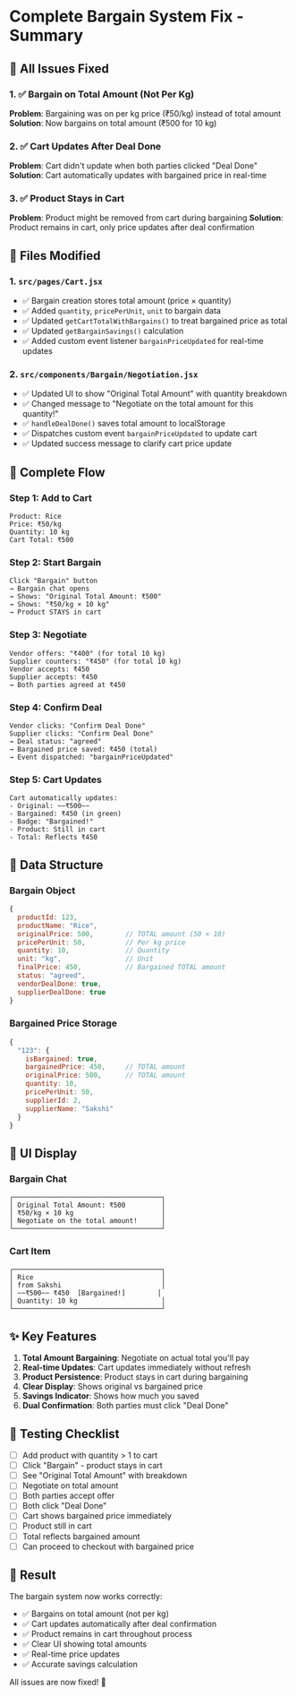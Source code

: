 # Complete Bargain System Fix - Summary

## 🎯 All Issues Fixed

### 1. ✅ Bargain on Total Amount (Not Per Kg)
**Problem**: Bargaining was on per kg price (₹50/kg) instead of total amount
**Solution**: Now bargains on total amount (₹500 for 10 kg)

### 2. ✅ Cart Updates After Deal Done
**Problem**: Cart didn't update when both parties clicked "Deal Done"
**Solution**: Cart automatically updates with bargained price in real-time

### 3. ✅ Product Stays in Cart
**Problem**: Product might be removed from cart during bargaining
**Solution**: Product remains in cart, only price updates after deal confirmation

## 📝 Files Modified

### 1. `src/pages/Cart.jsx`
- ✅ Bargain creation stores total amount (price × quantity)
- ✅ Added `quantity`, `pricePerUnit`, `unit` to bargain data
- ✅ Updated `getCartTotalWithBargains()` to treat bargained price as total
- ✅ Updated `getBargainSavings()` calculation
- ✅ Added custom event listener `bargainPriceUpdated` for real-time updates

### 2. `src/components/Bargain/Negotiation.jsx`
- ✅ Updated UI to show "Original Total Amount" with quantity breakdown
- ✅ Changed message to "Negotiate on the total amount for this quantity!"
- ✅ `handleDealDone()` saves total amount to localStorage
- ✅ Dispatches custom event `bargainPriceUpdated` to update cart
- ✅ Updated success message to clarify cart price update

## 🔄 Complete Flow

### Step 1: Add to Cart
```
Product: Rice
Price: ₹50/kg
Quantity: 10 kg
Cart Total: ₹500
```

### Step 2: Start Bargain
```
Click "Bargain" button
→ Bargain chat opens
→ Shows: "Original Total Amount: ₹500"
→ Shows: "₹50/kg × 10 kg"
→ Product STAYS in cart
```

### Step 3: Negotiate
```
Vendor offers: "₹400" (for total 10 kg)
Supplier counters: "₹450" (for total 10 kg)
Vendor accepts: ₹450
Supplier accepts: ₹450
→ Both parties agreed at ₹450
```

### Step 4: Confirm Deal
```
Vendor clicks: "Confirm Deal Done"
Supplier clicks: "Confirm Deal Done"
→ Deal status: "agreed"
→ Bargained price saved: ₹450 (total)
→ Event dispatched: "bargainPriceUpdated"
```

### Step 5: Cart Updates
```
Cart automatically updates:
- Original: ~~₹500~~
- Bargained: ₹450 (in green)
- Badge: "Bargained!"
- Product: Still in cart
- Total: Reflects ₹450
```

## 💾 Data Structure

### Bargain Object
```javascript
{
  productId: 123,
  productName: "Rice",
  originalPrice: 500,        // TOTAL amount (50 × 10)
  pricePerUnit: 50,          // Per kg price
  quantity: 10,              // Quantity
  unit: "kg",                // Unit
  finalPrice: 450,           // Bargained TOTAL amount
  status: "agreed",
  vendorDealDone: true,
  supplierDealDone: true
}
```

### Bargained Price Storage
```javascript
{
  "123": {
    isBargained: true,
    bargainedPrice: 450,     // TOTAL amount
    originalPrice: 500,      // TOTAL amount
    quantity: 10,
    pricePerUnit: 50,
    supplierId: 2,
    supplierName: "Sakshi"
  }
}
```

## 🎨 UI Display

### Bargain Chat
```
┌─────────────────────────────────────┐
│ Original Total Amount: ₹500         │
│ ₹50/kg × 10 kg                      │
│ Negotiate on the total amount!      │
└─────────────────────────────────────┘
```

### Cart Item
```
┌─────────────────────────────────────┐
│ Rice                                │
│ from Sakshi                         │
│ ~~₹500~~ ₹450  [Bargained!]        │
│ Quantity: 10 kg                     │
└─────────────────────────────────────┘
```

## ✨ Key Features

1. **Total Amount Bargaining**: Negotiate on actual total you'll pay
2. **Real-time Updates**: Cart updates immediately without refresh
3. **Product Persistence**: Product stays in cart during bargaining
4. **Clear Display**: Shows original vs bargained price
5. **Savings Indicator**: Shows how much you saved
6. **Dual Confirmation**: Both parties must click "Deal Done"

## 🧪 Testing Checklist

- [ ] Add product with quantity > 1 to cart
- [ ] Click "Bargain" - product stays in cart
- [ ] See "Original Total Amount" with breakdown
- [ ] Negotiate on total amount
- [ ] Both parties accept offer
- [ ] Both click "Deal Done"
- [ ] Cart shows bargained price immediately
- [ ] Product still in cart
- [ ] Total reflects bargained amount
- [ ] Can proceed to checkout with bargained price

## 🚀 Result

The bargain system now works correctly:
- ✅ Bargains on total amount (not per kg)
- ✅ Cart updates automatically after deal confirmation
- ✅ Product remains in cart throughout process
- ✅ Clear UI showing total amounts
- ✅ Real-time price updates
- ✅ Accurate savings calculation

All issues are now fixed! 🎉

